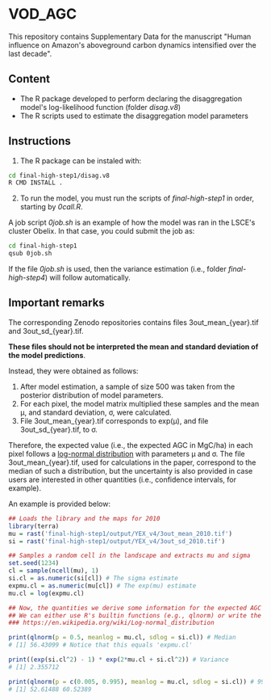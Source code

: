 # VOD_AGC
This repository contains Supplementary Data for the manuscript "Human influence on Amazon's aboveground carbon dynamics intensified over the last decade".

## Content
* The R package developed to perform declaring the disaggregation model's log-likelihood function (folder *disag.v8*)
* The R scripts used to estimate the disaggregation model parameters

## Instructions
1. The R package can be instaled with:
```sh
cd final-high-step1/disag.v8
R CMD INSTALL .
```

2. To run the model, you must run the scripts of *final-high-step1* in order, starting by *0call.R*.

A job script *0job.sh* is an example of how the model was ran in the LSCE's cluster Obelix. In that case, you could submit the job as:
```sh
cd final-high-step1
qsub 0job.sh
```
If the file *0job.sh* is used, then the variance estimation (i.e., folder *final-high-step4*) will follow automatically.

## Important remarks
The corresponding Zenodo repositories contains files 3out_mean_{year}.tif and 3out_sd_{year}.tif.

**These files should not be interpreted the mean and standard deviation of the model predictions**.

Instead, they were obtained as follows:
1. After model estimation, a sample of size 500 was taken from the posterior distribution of model parameters.
2. For each pixel, the model matrix multiplied these samples and the mean μ, and standard deviation, σ, were calculated.
3. File 3out_mean_{year}.tif corresponds to exp(μ), and file 3out_sd_{year}.tif, to σ.

Therefore, the expected value (i.e., the expected AGC in MgC/ha) in each pixel follows a [log-normal distribution]([https://twitter.com/your_username](https://en.wikipedia.org/wiki/Log-normal_distribution)) with parameters μ and σ.
The file 3out_mean_{year}.tif, used for calculations in the paper, correspond to the median of such a distribution, but the uncertainty is also provided in case users are interested in other quantities (i.e., confidence intervals, for example).

An example is provided below:
```r
## Loads the library and the maps for 2010
library(terra)
mu = rast('final-high-step1/output/YEX_v4/3out_mean_2010.tif')
si = rast('final-high-step1/output/YEX_v4/3out_sd_2010.tif')

## Samples a random cell in the landscape and extracts mu and sigma
set.seed(1234)
cl = sample(ncell(mu), 1)
si.cl = as.numeric(si[cl]) # The sigma estimate
expmu.cl = as.numeric(mu[cl]) # The exp(mu) estimate
mu.cl = log(expmu.cl)

## Now, the quantities we derive some information for the expected AGC value:
## We can either use R's builtin functions (e.g., qlnorm) or write the formulas ourselves from:
### https://en.wikipedia.org/wiki/Log-normal_distribution

print(qlnorm(p = 0.5, meanlog = mu.cl, sdlog = si.cl)) # Median
# [1] 56.43099 # Notice that this equals 'expmu.cl'

print((exp(si.cl^2) - 1) * exp(2*mu.cl + si.cl^2)) # Variance 
# [1] 2.355712

print(qlnorm(p = c(0.005, 0.995), meanlog = mu.cl, sdlog = si.cl)) # 99% confidence interval
# [1] 52.61488 60.52389
```
